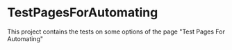 # TestPagesForAutomating
This project contains the tests on some options of the page "Test Pages For Automating"
